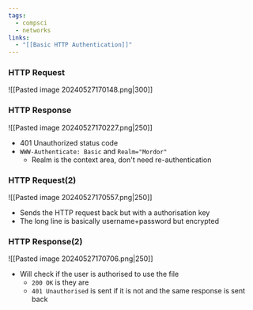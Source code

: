 ```yaml
---
tags:
  - compsci
  - networks
links:
  - "[[Basic HTTP Authentication]]"
---
```

### HTTP Request
![[Pasted image 20240527170148.png|300]]
### HTTP Response
![[Pasted image 20240527170227.png|250]]
- 401 Unauthorized status code
- `WWW-Authenticate: Basic` and `Realm="Mordor"`
	- Realm is the context area, don't need re-authentication
### HTTP Request(2)
![[Pasted image 20240527170557.png|250]]
- Sends the HTTP request back but with a authorisation key
- The long line is basically username+password but encrypted
### HTTP Response(2)
![[Pasted image 20240527170706.png|250]]
- Will check if the user is authorised to use the file
	- `200 OK` is they are
	- `401 Unauthorised` is sent if it is not and the same response is sent back
